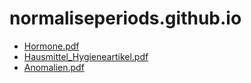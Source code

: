 # normaliseperiods.github.io
* [Hormone.pdf](Hormone.pdf)
* [Hausmittel_Hygieneartikel.pdf](Hausmittel_Hygieneartikel.pdf)
* [Anomalien.pdf](Anomalien.pdf)
